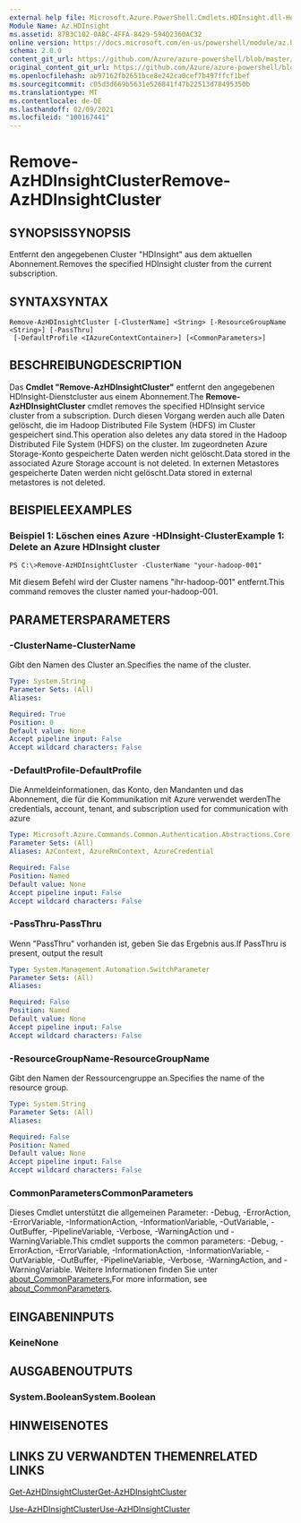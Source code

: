 ```yaml
---
external help file: Microsoft.Azure.PowerShell.Cmdlets.HDInsight.dll-Help.xml
Module Name: Az.HDInsight
ms.assetid: 87B3C102-0A8C-4FFA-8429-594D2360AC32
online version: https://docs.microsoft.com/en-us/powershell/module/az.hdinsight/remove-azhdinsightcluster
schema: 2.0.0
content_git_url: https://github.com/Azure/azure-powershell/blob/master/src/HDInsight/HDInsight/help/Remove-AzHDInsightCluster.md
original_content_git_url: https://github.com/Azure/azure-powershell/blob/master/src/HDInsight/HDInsight/help/Remove-AzHDInsightCluster.md
ms.openlocfilehash: ab97162fb2651bce8e242ca0cef7b497ffcf1bef
ms.sourcegitcommit: c05d3d669b5631e526841f47b22513d78495350b
ms.translationtype: MT
ms.contentlocale: de-DE
ms.lasthandoff: 02/09/2021
ms.locfileid: "100167441"
---
```

# <span data-ttu-id="27bb9-101">Remove-AzHDInsightCluster</span><span class="sxs-lookup"><span data-stu-id="27bb9-101">Remove-AzHDInsightCluster</span></span>

## <span data-ttu-id="27bb9-102">SYNOPSIS</span><span class="sxs-lookup"><span data-stu-id="27bb9-102">SYNOPSIS</span></span>
<span data-ttu-id="27bb9-103">Entfernt den angegebenen Cluster "HDInsight" aus dem aktuellen Abonnement.</span><span class="sxs-lookup"><span data-stu-id="27bb9-103">Removes the specified HDInsight cluster from the current subscription.</span></span>

## <span data-ttu-id="27bb9-104">SYNTAX</span><span class="sxs-lookup"><span data-stu-id="27bb9-104">SYNTAX</span></span>

```
Remove-AzHDInsightCluster [-ClusterName] <String> [-ResourceGroupName <String>] [-PassThru]
 [-DefaultProfile <IAzureContextContainer>] [<CommonParameters>]
```

## <span data-ttu-id="27bb9-105">BESCHREIBUNG</span><span class="sxs-lookup"><span data-stu-id="27bb9-105">DESCRIPTION</span></span>
<span data-ttu-id="27bb9-106">Das **Cmdlet "Remove-AzHDInsightCluster"** entfernt den angegebenen HDInsight-Dienstcluster aus einem Abonnement.</span><span class="sxs-lookup"><span data-stu-id="27bb9-106">The **Remove-AzHDInsightCluster** cmdlet removes the specified HDInsight service cluster from a subscription.</span></span>
<span data-ttu-id="27bb9-107">Durch diesen Vorgang werden auch alle Daten gelöscht, die im Hadoop Distributed File System (HDFS) im Cluster gespeichert sind.</span><span class="sxs-lookup"><span data-stu-id="27bb9-107">This operation also deletes any data stored in the Hadoop Distributed File System (HDFS) on the cluster.</span></span>
<span data-ttu-id="27bb9-108">Im zugeordneten Azure Storage-Konto gespeicherte Daten werden nicht gelöscht.</span><span class="sxs-lookup"><span data-stu-id="27bb9-108">Data stored in the associated Azure Storage account is not deleted.</span></span>
<span data-ttu-id="27bb9-109">In externen Metastores gespeicherte Daten werden nicht gelöscht.</span><span class="sxs-lookup"><span data-stu-id="27bb9-109">Data stored in external metastores is not deleted.</span></span>

## <span data-ttu-id="27bb9-110">BEISPIELE</span><span class="sxs-lookup"><span data-stu-id="27bb9-110">EXAMPLES</span></span>

### <span data-ttu-id="27bb9-111">Beispiel 1: Löschen eines Azure -HDInsight-Cluster</span><span class="sxs-lookup"><span data-stu-id="27bb9-111">Example 1: Delete an Azure HDInsight cluster</span></span>
```
PS C:\>Remove-AzHDInsightCluster -ClusterName "your-hadoop-001"
```

<span data-ttu-id="27bb9-112">Mit diesem Befehl wird der Cluster namens "ihr-hadoop-001" entfernt.</span><span class="sxs-lookup"><span data-stu-id="27bb9-112">This command removes the cluster named your-hadoop-001.</span></span>

## <span data-ttu-id="27bb9-113">PARAMETERS</span><span class="sxs-lookup"><span data-stu-id="27bb9-113">PARAMETERS</span></span>

### <span data-ttu-id="27bb9-114">-ClusterName</span><span class="sxs-lookup"><span data-stu-id="27bb9-114">-ClusterName</span></span>
<span data-ttu-id="27bb9-115">Gibt den Namen des Cluster an.</span><span class="sxs-lookup"><span data-stu-id="27bb9-115">Specifies the name of the cluster.</span></span>

```yaml
Type: System.String
Parameter Sets: (All)
Aliases:

Required: True
Position: 0
Default value: None
Accept pipeline input: False
Accept wildcard characters: False
```

### <span data-ttu-id="27bb9-116">-DefaultProfile</span><span class="sxs-lookup"><span data-stu-id="27bb9-116">-DefaultProfile</span></span>
<span data-ttu-id="27bb9-117">Die Anmeldeinformationen, das Konto, den Mandanten und das Abonnement, die für die Kommunikation mit Azure verwendet werden</span><span class="sxs-lookup"><span data-stu-id="27bb9-117">The credentials, account, tenant, and subscription used for communication with azure</span></span>

```yaml
Type: Microsoft.Azure.Commands.Common.Authentication.Abstractions.Core.IAzureContextContainer
Parameter Sets: (All)
Aliases: AzContext, AzureRmContext, AzureCredential

Required: False
Position: Named
Default value: None
Accept pipeline input: False
Accept wildcard characters: False
```

### <span data-ttu-id="27bb9-118">-PassThru</span><span class="sxs-lookup"><span data-stu-id="27bb9-118">-PassThru</span></span>
<span data-ttu-id="27bb9-119">Wenn "PassThru" vorhanden ist, geben Sie das Ergebnis aus.</span><span class="sxs-lookup"><span data-stu-id="27bb9-119">If PassThru is present, output the result</span></span>

```yaml
Type: System.Management.Automation.SwitchParameter
Parameter Sets: (All)
Aliases:

Required: False
Position: Named
Default value: None
Accept pipeline input: False
Accept wildcard characters: False
```

### <span data-ttu-id="27bb9-120">-ResourceGroupName</span><span class="sxs-lookup"><span data-stu-id="27bb9-120">-ResourceGroupName</span></span>
<span data-ttu-id="27bb9-121">Gibt den Namen der Ressourcengruppe an.</span><span class="sxs-lookup"><span data-stu-id="27bb9-121">Specifies the name of the resource group.</span></span>

```yaml
Type: System.String
Parameter Sets: (All)
Aliases:

Required: False
Position: Named
Default value: None
Accept pipeline input: False
Accept wildcard characters: False
```

### <span data-ttu-id="27bb9-122">CommonParameters</span><span class="sxs-lookup"><span data-stu-id="27bb9-122">CommonParameters</span></span>
<span data-ttu-id="27bb9-123">Dieses Cmdlet unterstützt die allgemeinen Parameter: -Debug, -ErrorAction, -ErrorVariable, -InformationAction, -InformationVariable, -OutVariable, -OutBuffer, -PipelineVariable, -Verbose, -WarningAction und -WarningVariable.</span><span class="sxs-lookup"><span data-stu-id="27bb9-123">This cmdlet supports the common parameters: -Debug, -ErrorAction, -ErrorVariable, -InformationAction, -InformationVariable, -OutVariable, -OutBuffer, -PipelineVariable, -Verbose, -WarningAction, and -WarningVariable.</span></span> <span data-ttu-id="27bb9-124">Weitere Informationen finden Sie unter [about_CommonParameters.](http://go.microsoft.com/fwlink/?LinkID=113216)</span><span class="sxs-lookup"><span data-stu-id="27bb9-124">For more information, see [about_CommonParameters](http://go.microsoft.com/fwlink/?LinkID=113216).</span></span>

## <span data-ttu-id="27bb9-125">EINGABEN</span><span class="sxs-lookup"><span data-stu-id="27bb9-125">INPUTS</span></span>

### <span data-ttu-id="27bb9-126">Keine</span><span class="sxs-lookup"><span data-stu-id="27bb9-126">None</span></span>
## <span data-ttu-id="27bb9-127">AUSGABEN</span><span class="sxs-lookup"><span data-stu-id="27bb9-127">OUTPUTS</span></span>

### <span data-ttu-id="27bb9-128">System.Boolean</span><span class="sxs-lookup"><span data-stu-id="27bb9-128">System.Boolean</span></span>
## <span data-ttu-id="27bb9-129">HINWEISE</span><span class="sxs-lookup"><span data-stu-id="27bb9-129">NOTES</span></span>

## <span data-ttu-id="27bb9-130">LINKS ZU VERWANDTEN THEMEN</span><span class="sxs-lookup"><span data-stu-id="27bb9-130">RELATED LINKS</span></span>

[<span data-ttu-id="27bb9-131">Get-AzHDInsightCluster</span><span class="sxs-lookup"><span data-stu-id="27bb9-131">Get-AzHDInsightCluster</span></span>](./Get-AzHDInsightCluster.md)

[<span data-ttu-id="27bb9-132">Use-AzHDInsightCluster</span><span class="sxs-lookup"><span data-stu-id="27bb9-132">Use-AzHDInsightCluster</span></span>](./Use-AzHDInsightCluster.md)



